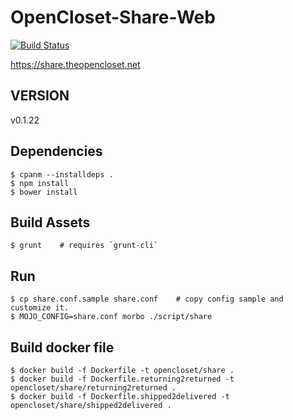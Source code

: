 # OpenCloset-Share-Web #

[![Build Status](https://travis-ci.org/opencloset/monitor.svg?branch=v0.1.22)](https://travis-ci.org/opencloset/OpenCloset-Share-Web)

https://share.theopencloset.net

## VERSION ##

v0.1.22

## Dependencies ##

    $ cpanm --installdeps .
    $ npm install
    $ bower install

## Build Assets ##

    $ grunt    # requires `grunt-cli`

## Run ##

    $ cp share.conf.sample share.conf    # copy config sample and customize it.
    $ MOJO_CONFIG=share.conf morbo ./script/share

## Build docker file ##

    $ docker build -f Dockerfile -t opencloset/share .
    $ docker build -f Dockerfile.returning2returned -t opencloset/share/returning2returned .
    $ docker build -f Dockerfile.shipped2delivered -t opencloset/share/shipped2delivered .
